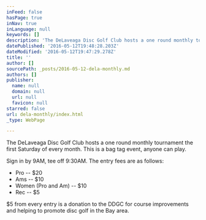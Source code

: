 ```yaml
---
inFeed: false
hasPage: true
inNav: true
inLanguage: null
keywords: []
description: 'The DeLaveaga Disc Golf Club hosts a one round monthly tournament the first Saturday of every month. This is a bag tag event, anyone can play.'
datePublished: '2016-05-12T19:48:28.203Z'
dateModified: '2016-05-12T19:47:29.278Z'
title: ''
author: []
sourcePath: _posts/2016-05-12-dela-monthly.md
authors: []
publisher:
  name: null
  domain: null
  url: null
  favicon: null
starred: false
url: dela-monthly/index.html
_type: WebPage

---
```

The DeLaveaga Disc Golf Club hosts a one round monthly tournament the first Saturday of every month. This is a bag tag event, anyone can play.

Sign in by 9AM, tee off 9:30AM. The entry fees are as follows:

* Pro -- $20
* Ams -- $10
* Women (Pro and Am) -- $10
* Rec -- $5

$5 from every entry is a donation to the DDGC for course improvements and helping to promote disc golf in the Bay area.